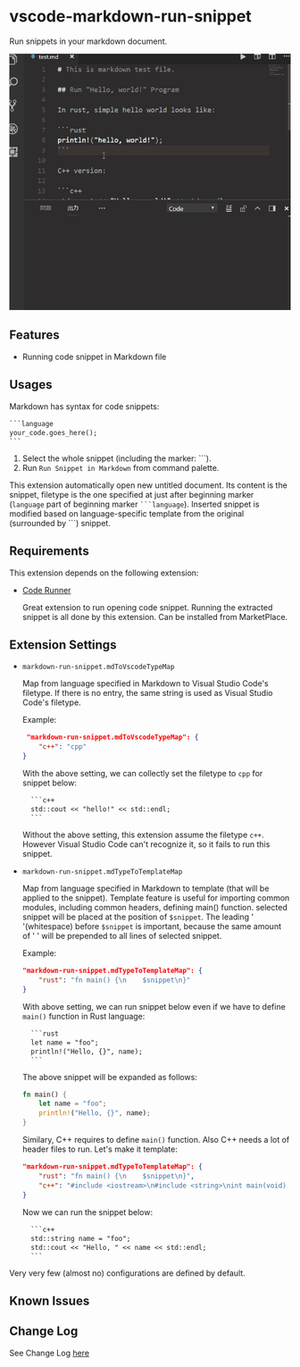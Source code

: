 # vscode-markdown-run-snippet

Run snippets in your markdown document.

![How it works](images/run01.gif)

## Features

* Running code snippet in Markdown file

## Usages

Markdown has syntax for code snippets:

    ```language
    your_code.goes_here();
    ```

1. Select the whole snippet (including the marker: \`\`\`).
1. Run `Run Snippet in Markdown` from command palette.

This extension automatically open new untitled document. Its content is the
snippet, filetype is the one specified at just after
beginning marker (`language` part of beginning marker ` ```language `). Inserted snippet is modified based on language-specific template from the
original (surrounded by \`\`\`) snippet.

## Requirements

This extension depends on the following extension:

* [Code Runner](https://github.com/formulahendry/vscode-code-runner)

    Great extension to run opening code snippet. Running the extracted snippet is
    all done by this extension. Can be installed from MarketPlace.

## Extension Settings

* `markdown-run-snippet.mdToVscodeTypeMap`

    Map from language specified in Markdown to Visual Studio Code's filetype.
    If there is no entry, the same string is used as Visual Studio Code's filetype.

    Example:

    ```json
     "markdown-run-snippet.mdToVscodeTypeMap": {
        "c++": "cpp"
    }
    ```

    With the above setting, we can collectly set the filetype to `cpp` for
    snippet below:

        ```c++
        std::cout << "hello!" << std::endl;
        ```
    
    Without the above setting, this extension assume the filetype `c++`. However
    Visual Studio Code can't recognize it, so it fails to run this snippet.
    

* `markdown-run-snippet.mdTypeToTemplateMap`

    Map from language specified in Markdown to template (that will be applied to
    the snippet). Template feature is useful for importing common modules,
    including common headers, defining main() function. selected snippet will be
    placed at the position of `$snippet`. The leading ' '(whitespace) before
    `$snippet` is important, because the same amount of ' ' will be prepended to
    all lines of selected snippet.

    Example:

    ```json
    "markdown-run-snippet.mdTypeToTemplateMap": {
        "rust": "fn main() {\n    $snippet\n}"
    }
    ```

    With above setting, we can run snippet below even if we have to define
    `main()` function in Rust language:

        ```rust
        let name = "foo";
        println!("Hello, {}", name);
        ```
    
    The above snippet will be expanded as follows:

    ```rust
    fn main() {
        let name = "foo";
        println!("Hello, {}", name);
    }
    ```

    Similary, C++ requires to define `main()` function. Also C++ needs a lot of
    header files to run. Let's make it template:

    ```json
    "markdown-run-snippet.mdTypeToTemplateMap": {
        "rust": "fn main() {\n    $snippet\n}",
        "c++": "#include <iostream>\n#include <string>\nint main(void) {\n    $snippet\n}"
    }
    ```

    Now we can run the snippet below:

        ```c++
        std::string name = "foo";
        std::cout << "Hello, " << name << std::endl;
        ```

Very very few (almost no) configurations are defined by default.

## Known Issues


## Change Log

See Change Log [here](CHANGELOG.md)